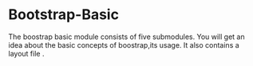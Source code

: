# Bootstrap-Basic

The boostrap basic module consists of five submodules. You will get an idea about the basic concepts of boostrap,its usage.
It also contains a layout file .

